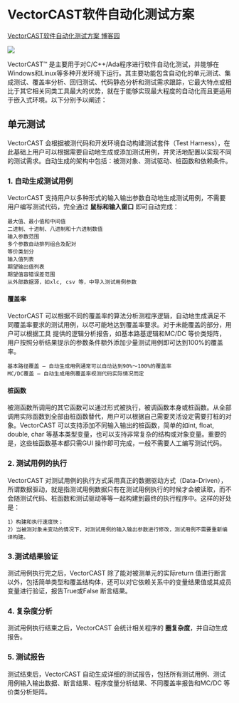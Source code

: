 # VectorCAST软件自动化测试方案

[VectorCAST软件自动化测试方案 博客园](https://www.cnblogs.com/trinitytec/p/4563523.html)

![](https://images2015.cnblogs.com/blog/772469/201510/772469-20151009121947924-361996838.jpg)


VectorCAST™ 是主要用于对C/C++/Ada程序进行软件自动化测试，并能够在Windows和Linux等多种开发环境下运行。其主要功能包含自动化的单元测试、集 成测试、覆盖率分析、回归测试、代码静态分析和测试需求跟踪，它最大特点或相比于其它相关同类工具最大的优势，就在于能够实现最大程度的自动化而且更适用 于嵌入式环境。以下分别予以阐述：

## 单元测试

VectorCAST 会根据被测代码和开发环境自动构建测试套件（Test Harness），在此基础上用户可以根据需要自动地生成或添加测试用例，并灵活地配置以实现不同的测试需求。自动生成的架构中包括：被测对象、测试驱动、桩函数和依赖条件。

### 1. 自动生成测试用例

VectorCAST 支持用户以多种形式的输入输出参数自动地生成测试用例，不需要用户编写测试代码，完全通过 **鼠标和输入窗口** 即可自动完成：

    最大值、最小值和中间值
    二进制、十进制、八进制和十六进制数值
    输入参数范围
    多个参数自动排列组合及配对
    等价类划分
    输入值列表
    期望输出值列表
    期望值容错误差范围
    从外部数据源，如xlc, csv 等，中导入测试用例参数

#### 覆盖率

VectorCAST 可以根据不同的覆盖率的算法分析测程序逻辑，自动地生成满足不同覆盖率要求的测试用例，以尽可能地达到覆盖率要求。对于未能覆盖的部分，用户可以根据工具 提供的逻辑分析报告，如基本路基逻辑和MC/DC 等价类矩阵，用户按照分析结果提示的参数条件额外添加少量测试用例即可达到100%的覆盖率。

    基本路径覆盖 — 自动生成用例通常可以自动达到90%～100%的覆盖率
    MC/DC覆盖 — 自动生成用例覆盖率视测代码实际情况而定

#### 桩函数

被测函数所调用的其它函数可以通过形式被执行，被调函数本身或桩函数。从全部调用实际函数到全部由桩函数替代，用户可以根据自己需要灵活设定需要打桩的对象。VectorCAST 可以支持添加不同输入输出的桩函数，简单的如int, float, double, char 等基本类型变量，也可以支持非常复杂的结构或对象变量。重要的是，这些桩函数基本都只需GUI 操作即可完成，一般不需要人工编写测试代码。


### 2. 测试用例的执行

VectorCAST 对测试用例的执行方式采用真正的数据驱动方式（Data-Driven），所谓数据驱动，就是指测试用例数据只有在测试用例执行的时候才会被读取，而不会随测试代码、桩函数和测试驱动等等一起构建到最终的执行程序中。这样的好处是：

    1）构建和执行速度快；
    2）当被测对象未变动的情况下，对测试用例的输入输出参数进行修改，测试用例不需要重新编译构建。
    
### 3.测试结果验证

测试用例执行完之后，VectorCAST 除了能对被测单元的实际return 值进行断言以外，包括简单类型和覆盖结构体，还可以对它依赖关系中的变量结果值或其成员变量进行验证，报告True或False 断言结果。


### 4. 复杂度分析

测试用例执行结束之后，VectorCAST 会统计相关程序的 **圈复杂度**，并自动生成报告。


### 5. 测试报告

测试结束后，VectorCAST 自动生成详细的测试报告，包括所有测试用例、测试用例输入输出数据、断言结果、程序度量分析结果、不同覆盖率报告和MC/DC 等价类分析矩阵。





